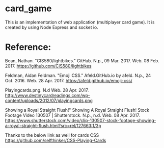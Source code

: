 # card_game
This is an implementation of web application (multiplayer card game). It is created by using Node Express and socket io.


# Reference:

 Bean, Nathan. "CIS580/lightbikes." GitHub. N.p., 09 Mar. 2017. Web. 08 Feb. 2017.
       https://github.com/CIS580/lightbikes
 
 Feldman, Aidan Feldman. "Emoji CSS." Afeld.GitHub.io by afeld. N.p., 24 Oct. 2016. Web. 28 Apr. 2017.
       https://afeld.github.io/emoji-css/
 
 Playingcards.png. N.d Web. 28 Apr. 2017.
       http://www.destinycardreadings.com/wp-content/uploads/2012/07/playingcards.png
 
 Showing a Royal Straight Flush!" Showing A Royal Straight Flush! Stock Footage Video 130507 | Shutterstock.        N.p., n.d. Web. 08 Apr. 2017.
       https://www.shutterstock.com/video/clip-130507-stock-footage-showing-a-royal-straight-flush.html?src=rel/127663:1/3p
       
 Thanks to the below link as well for cards CSS
       https://github.com/selfthinker/CSS-Playing-Cards
